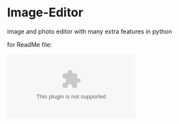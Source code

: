 # Image-Editor
image and photo editor with many extra features in python

for ReadMe file:

![file](https://github.com/Daymenion/Image-Editor/blob/main/ReadMe.docx)
